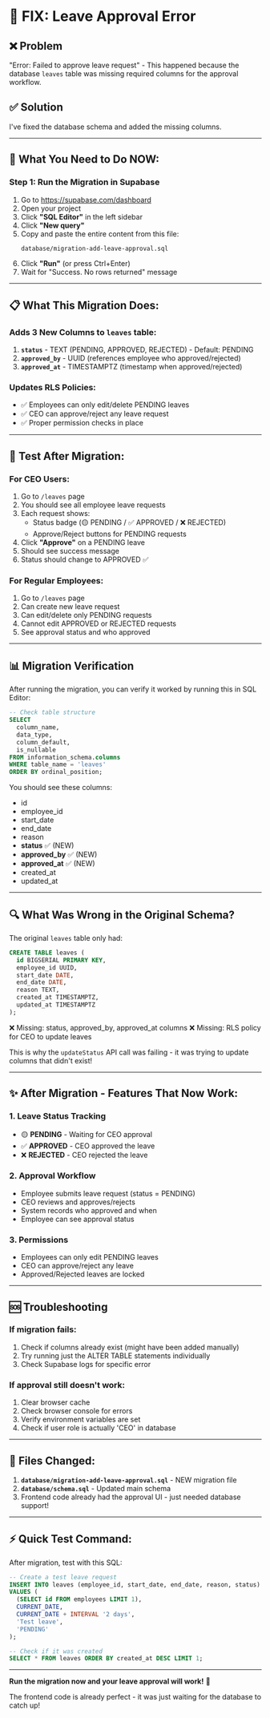 # 🔧 FIX: Leave Approval Error

## ❌ Problem
"Error: Failed to approve leave request" - This happened because the database `leaves` table was missing required columns for the approval workflow.

## ✅ Solution
I've fixed the database schema and added the missing columns.

---

## 🚀 What You Need to Do NOW:

### Step 1: Run the Migration in Supabase

1. Go to https://supabase.com/dashboard
2. Open your project
3. Click **"SQL Editor"** in the left sidebar
4. Click **"New query"**
5. Copy and paste the entire content from this file:
   ```
   database/migration-add-leave-approval.sql
   ```
6. Click **"Run"** (or press Ctrl+Enter)
7. Wait for "Success. No rows returned" message

---

## 📋 What This Migration Does:

### Adds 3 New Columns to `leaves` table:
1. **`status`** - TEXT (PENDING, APPROVED, REJECTED) - Default: PENDING
2. **`approved_by`** - UUID (references employee who approved/rejected)
3. **`approved_at`** - TIMESTAMPTZ (timestamp when approved/rejected)

### Updates RLS Policies:
- ✅ Employees can only edit/delete PENDING leaves
- ✅ CEO can approve/reject any leave request
- ✅ Proper permission checks in place

---

## 🧪 Test After Migration:

### For CEO Users:
1. Go to `/leaves` page
2. You should see all employee leave requests
3. Each request shows: 
   - Status badge (🟡 PENDING / ✅ APPROVED / ❌ REJECTED)
   - Approve/Reject buttons for PENDING requests
4. Click **"Approve"** on a PENDING leave
5. Should see success message
6. Status should change to APPROVED ✅

### For Regular Employees:
1. Go to `/leaves` page
2. Can create new leave request
3. Can edit/delete only PENDING requests
4. Cannot edit APPROVED or REJECTED requests
5. See approval status and who approved

---

## 📊 Migration Verification

After running the migration, you can verify it worked by running this in SQL Editor:

```sql
-- Check table structure
SELECT 
  column_name, 
  data_type, 
  column_default,
  is_nullable
FROM information_schema.columns 
WHERE table_name = 'leaves' 
ORDER BY ordinal_position;
```

You should see these columns:
- id
- employee_id
- start_date
- end_date
- reason
- **status** ✅ (NEW)
- **approved_by** ✅ (NEW)
- **approved_at** ✅ (NEW)
- created_at
- updated_at

---

## 🔍 What Was Wrong in the Original Schema?

The original `leaves` table only had:
```sql
CREATE TABLE leaves (
  id BIGSERIAL PRIMARY KEY,
  employee_id UUID,
  start_date DATE,
  end_date DATE,
  reason TEXT,
  created_at TIMESTAMPTZ,
  updated_at TIMESTAMPTZ
);
```

❌ Missing: status, approved_by, approved_at columns
❌ Missing: RLS policy for CEO to update leaves

This is why the `updateStatus` API call was failing - it was trying to update columns that didn't exist!

---

## ✨ After Migration - Features That Now Work:

### 1. Leave Status Tracking
- 🟡 **PENDING** - Waiting for CEO approval
- ✅ **APPROVED** - CEO approved the leave
- ❌ **REJECTED** - CEO rejected the leave

### 2. Approval Workflow
- Employee submits leave request (status = PENDING)
- CEO reviews and approves/rejects
- System records who approved and when
- Employee can see approval status

### 3. Permissions
- Employees can only edit PENDING leaves
- CEO can approve/reject any leave
- Approved/Rejected leaves are locked

---

## 🆘 Troubleshooting

### If migration fails:
1. Check if columns already exist (might have been added manually)
2. Try running just the ALTER TABLE statements individually
3. Check Supabase logs for specific error

### If approval still doesn't work:
1. Clear browser cache
2. Check browser console for errors
3. Verify environment variables are set
4. Check if user role is actually 'CEO' in database

---

## 📁 Files Changed:

1. **`database/migration-add-leave-approval.sql`** - NEW migration file
2. **`database/schema.sql`** - Updated main schema
3. Frontend code already had the approval UI - just needed database support!

---

## ⚡ Quick Test Command:

After migration, test with this SQL:

```sql
-- Create a test leave request
INSERT INTO leaves (employee_id, start_date, end_date, reason, status)
VALUES (
  (SELECT id FROM employees LIMIT 1),
  CURRENT_DATE,
  CURRENT_DATE + INTERVAL '2 days',
  'Test leave',
  'PENDING'
);

-- Check if it was created
SELECT * FROM leaves ORDER BY created_at DESC LIMIT 1;
```

---

**Run the migration now and your leave approval will work!** 🚀

The frontend code is already perfect - it was just waiting for the database to catch up!
